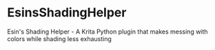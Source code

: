 # EsinsShadingHelper
Esin's Shading Helper - A Krita Python plugin that makes messing with colors while shading less exhausting
